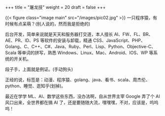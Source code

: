 +++
title = "屠龙技"
weight = 20
draft = false
+++

{{< figure class="image main" src="/images/pic02.jpg" >}}
一只程序猿，有时候有点呆萌？(别人说的，然而我是拒绝的)

后台开发，简单来说就是天天和服务器打交道，本人擅长 AI、FW、FL、BR、AE、PR、ID、PS 等软件的安装与卸载，精通 CSS、JavaScript、PHP、Golang、C、C++、C#、Java、Ruby、Perl、Lisp、Python、Objective-C、Scala 等单词的拼写，熟悉 Windows、Linux、Mac、Android、IOS、WP 等系统的开关机。

段子手，上面就是例证。(手动狗头)

正经的说，标签是：动漫、程序猿、golang、java、看书、scala、周杰伦、python、睡觉、逛知乎(划掉)。

最近在学学 ML、AI、数学这些东西，没办法啊，自从世界主宰 Google 弄了个 AI 风口出来，全世界都在搞 AI 了，还是要随随大流，嘿嘿嘿，不对，应该是，呜呜呜！
